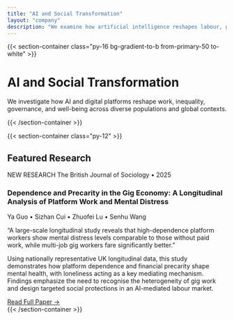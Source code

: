 ```yaml
---
title: "AI and Social Transformation"
layout: "company"
description: "We examine how artificial intelligence reshapes labour, governance, social systems, and everyday life — advancing inclusive and ethical AI for society."
---
```


{{< section-container class="py-16 bg-gradient-to-b from-primary-50 to-white" >}}
<div class="max-w-4xl mx-auto text-center">
    <h1 class="text-4xl md:text-5xl font-bold mb-6 text-gray-900">AI and Social Transformation</h1>
    <p class="text-xl text-neutral-600 leading-relaxed">
        We investigate how AI and digital platforms reshape work, inequality, governance, and well-being across diverse populations and global contexts.
    </p>
</div>

{{< /section-container >}}

{{< section-container class="py-12" >}}
<div class="max-w-5xl mx-auto space-y-12">

<!-- Featured Research Title -->
<h2 class="text-2xl font-bold mb-4 text-neutral-900">Featured Research</h2>

<div class="bg-white rounded-xl shadow-lg overflow-hidden">

<div class="bg-gradient-to-r from-primary-600 to-primary-700 p-6">
  <div class="flex flex-wrap items-center gap-3 mb-3">
    <span class="px-3 py-1 bg-white/20 text-white rounded-full text-sm font-medium">NEW RESEARCH</span>
    <span class="text-white/90 text-sm">The British Journal of Sociology • 2025</span>
  </div>
  <h3 class="text-2xl font-bold text-white">Dependence and Precarity in the Gig Economy: A Longitudinal Analysis of Platform Work and Mental Distress</h3>
  <p class="text-white/90 mt-2">Ya Guo • Sizhan Cui • Zhuofei Lu • Senhu Wang</p>
</div>

<div class="p-6">
  <p class="text-neutral-700 mb-4 text-sm italic">
  “A large-scale longitudinal study reveals that high-dependence platform workers show mental distress levels comparable to those without paid work, while multi-job gig workers fare significantly better.”
  </p>

  <p class="text-neutral-700 mb-6">
  Using nationally representative UK longitudinal data, this study demonstrates how platform dependence and financial precarity shape mental health, with loneliness acting as a key mediating mechanism. Findings emphasize the need to recognise the heterogeneity of gig work and design targeted social protections in an AI-mediated labour market.
  </p>

  <div class="flex flex-wrap gap-3">
    <a href="https://doi.org/10.1111/1468-4446.70028"
       class="inline-flex items-center px-5 py-2.5 bg-primary-600 text-white rounded-lg hover:bg-primary-700 transition-colors text-sm font-medium">
      Read Full Paper →
    </a>
  </div>
</div>
</div>


</div>
{{< /section-container >}}

